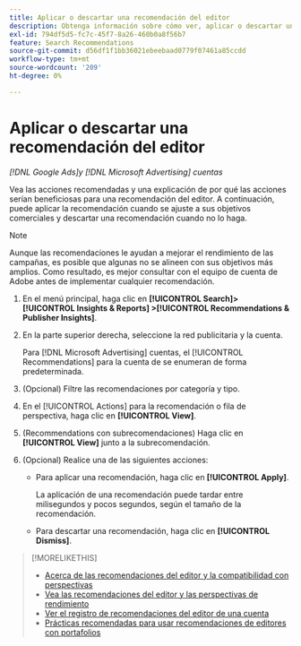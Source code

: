 ```yaml
---
title: Aplicar o descartar una recomendación del editor
description: Obtenga información sobre cómo ver, aplicar o descartar una recomendación del editor.
exl-id: 794df5d5-fc7c-45f7-8a26-460b0a8f56b7
feature: Search Recommendations
source-git-commit: d56df1f1bb36021ebeebaad0779f07461a85ccdd
workflow-type: tm+mt
source-wordcount: '209'
ht-degree: 0%

---
```


# Aplicar o descartar una recomendación del editor

*[!DNL Google Ads]y [!DNL Microsoft Advertising] cuentas*

Vea las acciones recomendadas y una explicación de por qué las acciones serían beneficiosas para una recomendación del editor. A continuación, puede aplicar la recomendación cuando se ajuste a sus objetivos comerciales y descartar una recomendación cuando no lo haga.

>[!NOTE]
>
>Aunque las recomendaciones le ayudan a mejorar el rendimiento de las campañas, es posible que algunas no se alineen con sus objetivos más amplios. Como resultado, es mejor consultar con el equipo de cuenta de Adobe antes de implementar cualquier recomendación.

1. En el menú principal, haga clic en **[!UICONTROL Search]> [!UICONTROL Insights & Reports] >[!UICONTROL Recommendations & Publisher Insights]**.

1. En la parte superior derecha, seleccione la red publicitaria y la cuenta.

   Para [!DNL Microsoft Advertising] cuentas, el [!UICONTROL Recommendations] para la cuenta de se enumeran de forma predeterminada.

1. (Opcional) Filtre las recomendaciones por categoría y tipo.

1. En el [!UICONTROL Actions] para la recomendación o fila de perspectiva, haga clic en **[!UICONTROL View]**.

1. (Recommendations con subrecomendaciones) Haga clic en **[!UICONTROL View]** junto a la subrecomendación.

1. (Opcional) Realice una de las siguientes acciones:

   * Para aplicar una recomendación, haga clic en **[!UICONTROL Apply]**.

     La aplicación de una recomendación puede tardar entre milisegundos y pocos segundos, según el tamaño de la recomendación.

   * Para descartar una recomendación, haga clic en **[!UICONTROL Dismiss]**.

>[!MORELIKETHIS]
>
>* [Acerca de las recomendaciones del editor y la compatibilidad con perspectivas](recommendation-support.md)
>* [Vea las recomendaciones del editor y las perspectivas de rendimiento](recommendation-view.md)
>* [Ver el registro de recomendaciones del editor de una cuenta](recommendation-view-log.md)
>* [Prácticas recomendadas para usar recomendaciones de editores con portafolios](recommendation-best-practices.md)

